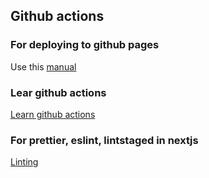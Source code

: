 
## Github actions

### For deploying to github pages
Use this [manual](https://www.viget.com/articles/host-build-and-deploy-next-js-projects-on-github-pages/)

### Lear github actions
[Learn github actions](https://docs.github.com/en/actions/learn-github-actions/understanding-github-actions)

### For prettier, eslint, lintstaged in nextjs
[Linting](https://amanhimself.dev/blog/setup-nextjs-project-with-eslint-prettier-husky-lint-staged/)